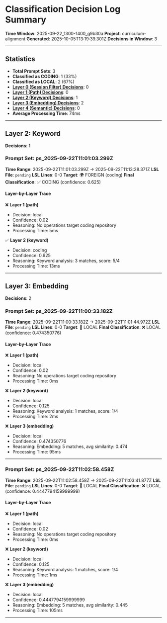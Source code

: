 # Classification Decision Log Summary

**Time Window**: 2025-09-22_1300-1400_g9b30a
**Project**: curriculum-alignment
**Generated**: 2025-10-05T13:19:39.301Z
**Decisions in Window**: 3

---

## Statistics

- **Total Prompt Sets**: 3
- **Classified as CODING**: 1 (33%)
- **Classified as LOCAL**: 2 (67%)
- **[Layer 0 (Session Filter) Decisions](#layer-0-session-filter)**: 0
- **[Layer 1 (Path) Decisions](#layer-1-path)**: 0
- **[Layer 2 (Keyword) Decisions](#layer-2-keyword)**: 1
- **[Layer 3 (Embedding) Decisions](#layer-3-embedding)**: 2
- **[Layer 4 (Semantic) Decisions](#layer-4-semantic)**: 0
- **Average Processing Time**: 74ms

---

## Layer 2: Keyword

**Decisions**: 1

### Prompt Set: ps_2025-09-22T11:01:03.299Z

**Time Range**: 2025-09-22T11:01:03.299Z → 2025-09-22T11:13:28.371Z
**LSL File**: `pending`
**LSL Lines**: 0-0
**Target**: 🌍 FOREIGN (coding)
**Final Classification**: ✅ CODING (confidence: 0.625)

#### Layer-by-Layer Trace

❌ **Layer 1 (path)**
- Decision: local
- Confidence: 0.02
- Reasoning: No operations target coding repository
- Processing Time: 5ms

✅ **Layer 2 (keyword)**
- Decision: coding
- Confidence: 0.625
- Reasoning: Keyword analysis: 3 matches, score: 5/4
- Processing Time: 13ms

---

## Layer 3: Embedding

**Decisions**: 2

### Prompt Set: ps_2025-09-22T11:00:33.182Z

**Time Range**: 2025-09-22T11:00:33.182Z → 2025-09-22T11:01:44.972Z
**LSL File**: `pending`
**LSL Lines**: 0-0
**Target**: 📍 LOCAL
**Final Classification**: ❌ LOCAL (confidence: 0.474350776)

#### Layer-by-Layer Trace

❌ **Layer 1 (path)**
- Decision: local
- Confidence: 0.02
- Reasoning: No operations target coding repository
- Processing Time: 0ms

❌ **Layer 2 (keyword)**
- Decision: local
- Confidence: 0.125
- Reasoning: Keyword analysis: 1 matches, score: 1/4
- Processing Time: 2ms

❌ **Layer 3 (embedding)**
- Decision: local
- Confidence: 0.474350776
- Reasoning: Embedding: 5 matches, avg similarity: 0.474
- Processing Time: 95ms

---

### Prompt Set: ps_2025-09-22T11:02:58.458Z

**Time Range**: 2025-09-22T11:02:58.458Z → 2025-09-22T11:03:41.877Z
**LSL File**: `pending`
**LSL Lines**: 0-0
**Target**: 📍 LOCAL
**Final Classification**: ❌ LOCAL (confidence: 0.4447794159999999)

#### Layer-by-Layer Trace

❌ **Layer 1 (path)**
- Decision: local
- Confidence: 0.02
- Reasoning: No operations target coding repository
- Processing Time: 0ms

❌ **Layer 2 (keyword)**
- Decision: local
- Confidence: 0.125
- Reasoning: Keyword analysis: 1 matches, score: 1/4
- Processing Time: 1ms

❌ **Layer 3 (embedding)**
- Decision: local
- Confidence: 0.4447794159999999
- Reasoning: Embedding: 5 matches, avg similarity: 0.445
- Processing Time: 105ms

---

